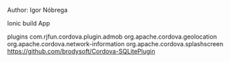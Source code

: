 Author: Igor Nóbrega


Ionic build App

plugins
    com.rjfun.cordova.plugin.admob
    org.apache.cordova.geolocation
    org.apache.cordova.network-information
    org.apache.cordova.splashscreen
    https://github.com/brodysoft/Cordova-SQLitePlugin
